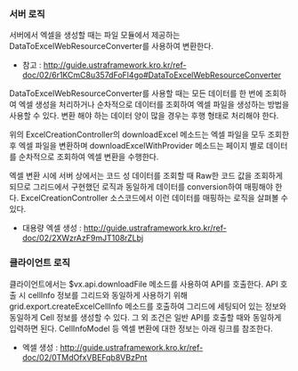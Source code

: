 ### 서버 로직
서버에서 엑셀을 생성할 때는 파일 모듈에서 제공하는 DataToExcelWebResourceConverter를 사용하여 변환한다.
- 참고 : http://guide.ustraframework.kro.kr/ref-doc/02/6r1KCmC8u357dFoFl4go#DataToExcelWebResourceConverter

DataToExcelWebResourceConverter를 사용할 때는 모든 데이터를 한 번에 조회하여 엑셀 생성을 처리하거나 순차적으로 데이터를 조회하여 엑셀 파일을 생성하는 방법을 사용할 수 있다. 변환 해야 하는 데이터 양이 많을 경우는 후행 형태로 처리해야 한다.

위의 ExcelCreationController의 downloadExcel 메소드는 엑셀 파일을 모두 조회한 후 엑셀 파일을 변환하며 downloadExcelWithProvider 메소드는 페이지 별로 데이터를 순차적으로 조회하여 엑셀 변환을 수행한다.

엑셀 변환 시에 서버 상에서는 코드 성 데이터를 조회할 때 Raw한 코드 값을 조회하게 되므로 그리드에서 구현했던 로직과 동일하게 데이터를 conversion하여 매핑해야 한다. ExcelCreationController 소스코드에서 이런 데이터를 매핑하는 로직을 살펴볼 수 있다.

- 대용량 엑셀 생성 : http://guide.ustraframework.kro.kr/ref-doc/02/2XWzrAzF9mJT108rZLbj


### 클라이언트 로직
클라이언트에서는 $vx.api.downloadFile 메소드를 사용하여 API를 호출한다.
API 호출 시 cellInfo 정보를 그리드와 동일하게 사용하기 위해 grid.export.createExcelCellInfo 메소드를 호출하여 그리드에 세팅되어 있는 정보와 동일하게 Cell 정보를 생성할 수 있다.
그 외 조건은 일반 API를 호출할 때와 동일하게 입력하면 된다.
CellInfoModel 등 엑셀 변환에 대한 정보는 아래 링크를 참조한다.
- 엑셀 생성 : http://guide.ustraframework.kro.kr/ref-doc/02/0TMdOfxVBEFqb8VBzPnt


